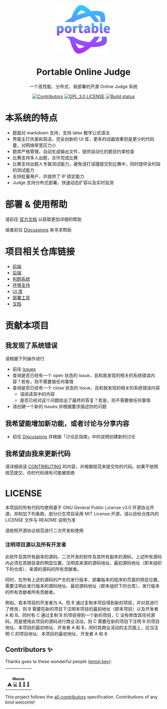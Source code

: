 <div align="center">
   <img src="https://github.com/PortableOJ/portable-docs/blob/master/img/favicon.png?raw=true" alt="Portable OJ"/>
   <br>
   <h1>Portable Online Judge</h1>
   <p>一个高性能、分布式、易部署的开源 Online Judge 系统</p>
<!-- ALL-CONTRIBUTORS-BADGE:START - Do not remove or modify this section -->
<a href="https://github.com/PortableOJ/portable-server/blob/master/README.md"><img src="https://img.shields.io/badge/all_contributors-1-orange.svg" alt="Contributors"></a>
<!-- ALL-CONTRIBUTORS-BADGE:END -->
  <a href="/LICENSE"><img src="https://img.shields.io/badge/license-GPL%203.0-blue.svg" alt="GPL 3.0 LICENSE"></a>
  <a href="https://github.com/PortableOJ/portable-server/actions/"><img src="https://github.com/PortableOJ/portable-server/actions/workflows/maven-docker.yml/badge.svg" alt="Build status"></a>
</div>

# 本系统的特点

- 题面对 markdown 支持，支持 latex 数学公式语法
- 界面主打优美和简洁，完全创新的 UI 库，更多的动画效果但是更少的代码量，对网络带宽压力小
- 题库严格管理，自动生成输出文件，提供自动化的题目约束检查
- 比赛支持多人出题，合作完成比赛
- 比赛支持出题人专属测试能力，避免误打误撞提交到比赛中，同时提供全时段的测试能力
- 支持批量用户，并提供了 IP 锁定能力
- Judge 支持分布式部署，快速动态扩容以及实时监测

# 部署 & 使用帮助

请前往 [官方文档](https://portableoj.github.io/portable-docs) 以获取更加详细的帮助

或者前往 [Discussions](https://github.com/PortableOJ/portable-server/discussions) 来寻求帮助

# 项目相关仓库链接

- [前端](https://github.com/PortableOJ/portable-web)
- [后端](https://github.com/PortableOJ/portable-server)
- [判题系统](https://github.com/PortableOJ/portable-judge)
- [环境支持](https://github.com/PortableOJ/portable-judge-base)
- [UI 库](https://github.com/PortableOJ/mevcl)
- [部署工具](https://github.com/PortableOJ/portable-deploy)
- [文档](https://github.com/PortableOJ/portable-docs)

# 贡献本项目

## 我发现了系统错误

请根据下列操作进行

- 前往 [Issues](https://github.com/PortableOJ/portable-server/issues)
- 查询是否已经有一个 open 状态的 Issue，且和我发现的相关的系统错误内容？若有，则不需要做任何事情
- 查询是否已经有一个 close 状态的 Issue，且和我发现的相关的系统错误内容
  - 请阅读其中的内容
  - 是否已经对这个问题给出了最终的答复？若是，则不需要做任何事情
- 请创建一个新的 Issues 并根据要求描述你的问题

## 我希望能增加新功能，或者讨论与分享内容

- 前往 [Discussions](https://github.com/PortableOJ/portable-server/discussions) 并根据「讨论区指南」中的说明创建新的讨论

## 我希望由我来更新代码

请详细阅读 [CONTRIBUTING](./CONTRIBUTING.md) 的内容，并根据规范来提交你的代码。如果不依照规范提交，你的代码很有可能被拒绝

# LICENSE

本项目的所有代码均使用基于 GNU General Public License v3.0 开源协议开源，并附加下列条款。部分衍生项目采用 MIT License 开源，请以目标仓库内的 LICENSE 文件与 README 说明为准

请依照开源协议规范进行二次开发和使用

### 注明项目源以及所有开发者

此软件及其所有副本的源码、二次开发的软件及其所有副本的源码，上述所有源码内必须在其根目录的明显位置，注明其来源的源码地址、最初源码地址（即本组织下的仓库）、来源的源码的所有贡献者。

同时，在所有上述的源码的产生的发行版本、部署版本的程序的页面的明显位置，需要注明此发行版本的源码地址、最初源码地址（即本组织下的仓库）、发行版本的所有贡献者所有贡献者。

例如，若本项目的开发者为 A，而 B 通过复制本项目得到新的项目，并对其进行了修改，则 B 需要在新的项目下注明本项目的最初地址（即本项目）以及开发者 A 和 B。同时有 C 通过复制 B 的项目得到一个新的项目，C
没有修改其任何源码，而是使用此项目的源码进行商业活动，则 C 需要在新的项目下注明 B 的项目地址、本项目的最初地址、开发者 A 和 B，同时其商业活动的主页面上，应当注明 C 的项目地址、本项目的最初地址、开发者 A 和 B

## Contributors ✨

Thanks goes to these wonderful people ([emoji key](https://allcontributors.org/docs/en/emoji-key)):

<!-- ALL-CONTRIBUTORS-LIST:START - Do not remove or modify this section -->
<!-- prettier-ignore-start -->
<!-- markdownlint-disable -->
<table>
  <tr>
    <td align="center"><a href="http://hukeqing.github.io"><img src="https://avatars.githubusercontent.com/u/47495915?v=4?s=100" width="100px;" alt=""/><br /><sub><b>Mauve</b></sub></a><br /><a href="https://github.com/PortableOJ/portable-server/commits?author=Hukeqing" title="Tests">⚠️</a> <a href="https://github.com/PortableOJ/portable-server/commits?author=Hukeqing" title="Code">💻</a> <a href="#ideas-Hukeqing" title="Ideas, Planning, & Feedback">🤔</a> <a href="#maintenance-Hukeqing" title="Maintenance">🚧</a> <a href="https://github.com/PortableOJ/portable-server/pulls?q=is%3Apr+reviewed-by%3AHukeqing" title="Reviewed Pull Requests">👀</a></td>
  </tr>
</table>

<!-- markdownlint-restore -->
<!-- prettier-ignore-end -->

<!-- ALL-CONTRIBUTORS-LIST:END -->

This project follows the [all-contributors](https://github.com/all-contributors/all-contributors) specification. Contributions of any kind welcome!
